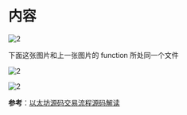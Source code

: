 # 内容

![2](http://ww1.sinaimg.cn/large/006alGmrgy1g4defenx2sj318q0q5wlc.jpg)

下面这张图片和上一张图片的 function 所处同一个文件

![2](http://ww1.sinaimg.cn/large/006alGmrgy1g4dehg5t08j31fm0smn4a.jpg)

![2](http://ww1.sinaimg.cn/large/006alGmrgy1g4dejp5aylj31c10o7tdz.jpg)

**参考**：[以太坊源码交易流程源码解读](https://www.cnblogs.com/405845829qq/p/10045644.html)
